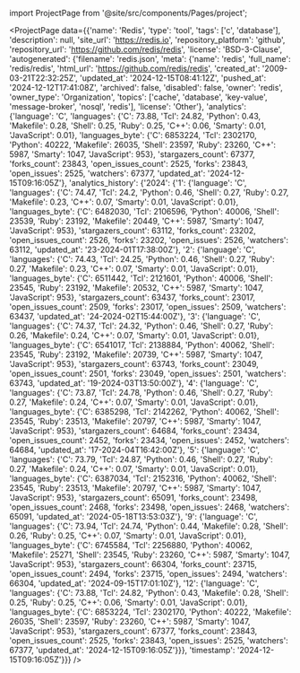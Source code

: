 
import ProjectPage from '@site/src/components/Pages/project';

<ProjectPage
    data={{'name': 'Redis', 'type': 'tool', 'tags': ['c', 'database'], 'description': null, 'site_url': 'https://redis.io', 'repository_platform': 'github', 'repository_url': 'https://github.com/redis/redis', 'license': 'BSD-3-Clause', 'autogenerated': {'filename': 'redis.json', 'meta': {'name': 'redis', 'full_name': 'redis/redis', 'html_url': 'https://github.com/redis/redis', 'created_at': '2009-03-21T22:32:25Z', 'updated_at': '2024-12-15T08:41:12Z', 'pushed_at': '2024-12-12T17:41:08Z', 'archived': false, 'disabled': false, 'owner': 'redis', 'owner_type': 'Organization', 'topics': ['cache', 'database', 'key-value', 'message-broker', 'nosql', 'redis'], 'license': 'Other'}, 'analytics': {'language': 'C', 'languages': {'C': 73.88, 'Tcl': 24.82, 'Python': 0.43, 'Makefile': 0.28, 'Shell': 0.25, 'Ruby': 0.25, 'C++': 0.06, 'Smarty': 0.01, 'JavaScript': 0.01}, 'languages_byte': {'C': 6853224, 'Tcl': 2302170, 'Python': 40222, 'Makefile': 26035, 'Shell': 23597, 'Ruby': 23260, 'C++': 5987, 'Smarty': 1047, 'JavaScript': 953}, 'stargazers_count': 67377, 'forks_count': 23843, 'open_issues_count': 2525, 'forks': 23843, 'open_issues': 2525, 'watchers': 67377, 'updated_at': '2024-12-15T09:16:05Z'}, 'analytics_history': {'2024': {'1': {'language': 'C', 'languages': {'C': 74.47, 'Tcl': 24.2, 'Python': 0.46, 'Shell': 0.27, 'Ruby': 0.27, 'Makefile': 0.23, 'C++': 0.07, 'Smarty': 0.01, 'JavaScript': 0.01}, 'languages_byte': {'C': 6482030, 'Tcl': 2106596, 'Python': 40006, 'Shell': 23539, 'Ruby': 23192, 'Makefile': 20449, 'C++': 5987, 'Smarty': 1047, 'JavaScript': 953}, 'stargazers_count': 63112, 'forks_count': 23202, 'open_issues_count': 2526, 'forks': 23202, 'open_issues': 2526, 'watchers': 63112, 'updated_at': '23-2024-01T17:38:00Z'}, '2': {'language': 'C', 'languages': {'C': 74.43, 'Tcl': 24.25, 'Python': 0.46, 'Shell': 0.27, 'Ruby': 0.27, 'Makefile': 0.23, 'C++': 0.07, 'Smarty': 0.01, 'JavaScript': 0.01}, 'languages_byte': {'C': 6511442, 'Tcl': 2121601, 'Python': 40006, 'Shell': 23545, 'Ruby': 23192, 'Makefile': 20532, 'C++': 5987, 'Smarty': 1047, 'JavaScript': 953}, 'stargazers_count': 63437, 'forks_count': 23017, 'open_issues_count': 2509, 'forks': 23017, 'open_issues': 2509, 'watchers': 63437, 'updated_at': '24-2024-02T15:44:00Z'}, '3': {'language': 'C', 'languages': {'C': 74.37, 'Tcl': 24.32, 'Python': 0.46, 'Shell': 0.27, 'Ruby': 0.26, 'Makefile': 0.24, 'C++': 0.07, 'Smarty': 0.01, 'JavaScript': 0.01}, 'languages_byte': {'C': 6541017, 'Tcl': 2138884, 'Python': 40062, 'Shell': 23545, 'Ruby': 23192, 'Makefile': 20739, 'C++': 5987, 'Smarty': 1047, 'JavaScript': 953}, 'stargazers_count': 63743, 'forks_count': 23049, 'open_issues_count': 2501, 'forks': 23049, 'open_issues': 2501, 'watchers': 63743, 'updated_at': '19-2024-03T13:50:00Z'}, '4': {'language': 'C', 'languages': {'C': 73.87, 'Tcl': 24.78, 'Python': 0.46, 'Shell': 0.27, 'Ruby': 0.27, 'Makefile': 0.24, 'C++': 0.07, 'Smarty': 0.01, 'JavaScript': 0.01}, 'languages_byte': {'C': 6385298, 'Tcl': 2142262, 'Python': 40062, 'Shell': 23545, 'Ruby': 23513, 'Makefile': 20797, 'C++': 5987, 'Smarty': 1047, 'JavaScript': 953}, 'stargazers_count': 64684, 'forks_count': 23434, 'open_issues_count': 2452, 'forks': 23434, 'open_issues': 2452, 'watchers': 64684, 'updated_at': '17-2024-04T16:42:00Z'}, '5': {'language': 'C', 'languages': {'C': 73.79, 'Tcl': 24.87, 'Python': 0.46, 'Shell': 0.27, 'Ruby': 0.27, 'Makefile': 0.24, 'C++': 0.07, 'Smarty': 0.01, 'JavaScript': 0.01}, 'languages_byte': {'C': 6387034, 'Tcl': 2152316, 'Python': 40062, 'Shell': 23545, 'Ruby': 23513, 'Makefile': 20797, 'C++': 5987, 'Smarty': 1047, 'JavaScript': 953}, 'stargazers_count': 65091, 'forks_count': 23498, 'open_issues_count': 2468, 'forks': 23498, 'open_issues': 2468, 'watchers': 65091, 'updated_at': '2024-05-18T13:53:03Z'}, '9': {'language': 'C', 'languages': {'C': 73.94, 'Tcl': 24.74, 'Python': 0.44, 'Makefile': 0.28, 'Shell': 0.26, 'Ruby': 0.25, 'C++': 0.07, 'Smarty': 0.01, 'JavaScript': 0.01}, 'languages_byte': {'C': 6745584, 'Tcl': 2256880, 'Python': 40062, 'Makefile': 25271, 'Shell': 23545, 'Ruby': 23260, 'C++': 5987, 'Smarty': 1047, 'JavaScript': 953}, 'stargazers_count': 66304, 'forks_count': 23715, 'open_issues_count': 2494, 'forks': 23715, 'open_issues': 2494, 'watchers': 66304, 'updated_at': '2024-09-15T17:01:10Z'}, '12': {'language': 'C', 'languages': {'C': 73.88, 'Tcl': 24.82, 'Python': 0.43, 'Makefile': 0.28, 'Shell': 0.25, 'Ruby': 0.25, 'C++': 0.06, 'Smarty': 0.01, 'JavaScript': 0.01}, 'languages_byte': {'C': 6853224, 'Tcl': 2302170, 'Python': 40222, 'Makefile': 26035, 'Shell': 23597, 'Ruby': 23260, 'C++': 5987, 'Smarty': 1047, 'JavaScript': 953}, 'stargazers_count': 67377, 'forks_count': 23843, 'open_issues_count': 2525, 'forks': 23843, 'open_issues': 2525, 'watchers': 67377, 'updated_at': '2024-12-15T09:16:05Z'}}}, 'timestamp': '2024-12-15T09:16:05Z'}}}
/>
